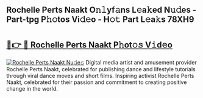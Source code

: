 ## Rochelle Perts Naakt O𝚗𝚕yf𝚊ns L𝚎a𝚔ed N𝚞𝚍es - Part-tpg P𝚑𝚘tos Vi𝚍𝚎o - H𝚘𝚝 Part L𝚎a𝚔s 78XH9

# <h2><a href="http://kf6xibw.oniu.top/?m=Rochelle+Perts+Naakt">🔗👉 🔴 Rochelle Perts Naakt P𝚑ot𝚘𝚜 V𝚒d𝚎o</a></h2>

[![Rochelle Perts Naakt Nu𝚍e𝚜](https://i.imgur.com/0qMVB7G.gif)](http://kf6xibw.oniu.top/?m=Rochelle+Perts+Naakt)
Digital media artist and amusement provider Rochelle Perts Naakt, celebrated for publishing dance and lifestyle tutorials through viral dance moves and short films. Inspiring activist Rochelle Perts Naakt, celebrated for their passion and commitment to creating positive change in the world.  
